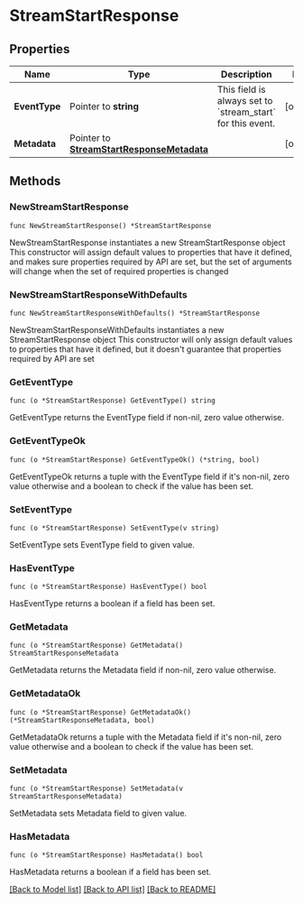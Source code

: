 # StreamStartResponse

## Properties

Name | Type | Description | Notes
------------ | ------------- | ------------- | -------------
**EventType** | Pointer to **string** | This field is always set to &#x60;stream_start&#x60; for this event.  | [optional] 
**Metadata** | Pointer to [**StreamStartResponseMetadata**](StreamStartResponseMetadata.md) |  | [optional] 

## Methods

### NewStreamStartResponse

`func NewStreamStartResponse() *StreamStartResponse`

NewStreamStartResponse instantiates a new StreamStartResponse object
This constructor will assign default values to properties that have it defined,
and makes sure properties required by API are set, but the set of arguments
will change when the set of required properties is changed

### NewStreamStartResponseWithDefaults

`func NewStreamStartResponseWithDefaults() *StreamStartResponse`

NewStreamStartResponseWithDefaults instantiates a new StreamStartResponse object
This constructor will only assign default values to properties that have it defined,
but it doesn't guarantee that properties required by API are set

### GetEventType

`func (o *StreamStartResponse) GetEventType() string`

GetEventType returns the EventType field if non-nil, zero value otherwise.

### GetEventTypeOk

`func (o *StreamStartResponse) GetEventTypeOk() (*string, bool)`

GetEventTypeOk returns a tuple with the EventType field if it's non-nil, zero value otherwise
and a boolean to check if the value has been set.

### SetEventType

`func (o *StreamStartResponse) SetEventType(v string)`

SetEventType sets EventType field to given value.

### HasEventType

`func (o *StreamStartResponse) HasEventType() bool`

HasEventType returns a boolean if a field has been set.

### GetMetadata

`func (o *StreamStartResponse) GetMetadata() StreamStartResponseMetadata`

GetMetadata returns the Metadata field if non-nil, zero value otherwise.

### GetMetadataOk

`func (o *StreamStartResponse) GetMetadataOk() (*StreamStartResponseMetadata, bool)`

GetMetadataOk returns a tuple with the Metadata field if it's non-nil, zero value otherwise
and a boolean to check if the value has been set.

### SetMetadata

`func (o *StreamStartResponse) SetMetadata(v StreamStartResponseMetadata)`

SetMetadata sets Metadata field to given value.

### HasMetadata

`func (o *StreamStartResponse) HasMetadata() bool`

HasMetadata returns a boolean if a field has been set.


[[Back to Model list]](../README.md#documentation-for-models) [[Back to API list]](../README.md#documentation-for-api-endpoints) [[Back to README]](../README.md)


